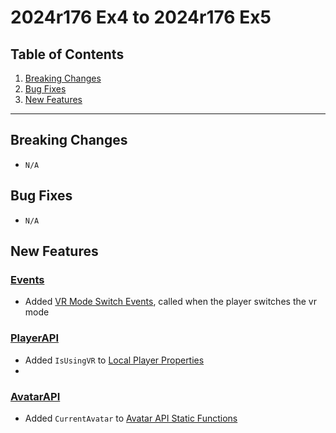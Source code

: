 # 2024r176 Ex4 to 2024r176 Ex5

## Table of Contents
1. [Breaking Changes](#breaking-changes)
2. [Bug Fixes](#bug-fixes)
3. [New Features](#new-features)

---

## Breaking Changes

- `N/A`

## Bug Fixes

- `N/A`

## New Features

### [Events](../api/events.md)
- Added [VR Mode Switch Events](../api/events.md#vr-mode-switch-events), called when the player switches the vr mode

### [PlayerAPI](../api/player-api.md)
- Added `IsUsingVR` to [Local Player Properties](../api/player-api.md#properties_2)
- 
### [AvatarAPI](../api/avatar-api.md)
- Added `CurrentAvatar` to [Avatar API Static Functions](../api/avatar-api.md#static-functions)
